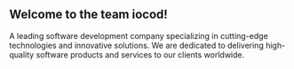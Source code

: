 ## Welcome to the team iocod!

A leading software development company specializing in cutting-edge technologies and innovative solutions. We are dedicated to delivering high-quality software products and services to our clients worldwide.
